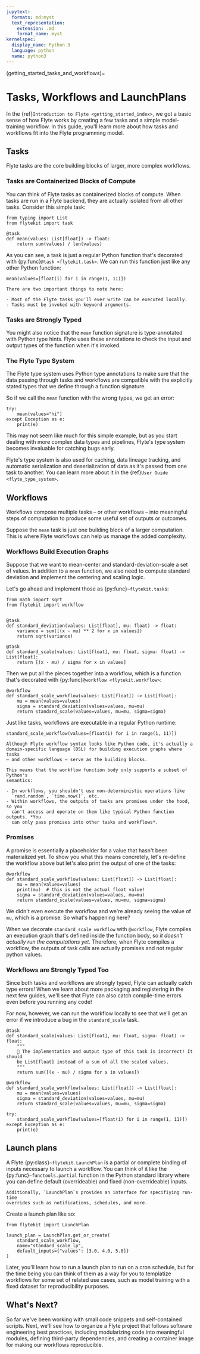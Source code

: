 ```yaml
---
jupytext:
  formats: md:myst
  text_representation:
    extension: .md
    format_name: myst
kernelspec:
  display_name: Python 3
  language: python
  name: python3
---
```


(getting_started_tasks_and_workflows)=

# Tasks, Workflows and LaunchPlans

In the {ref}`Introduction to Flyte <getting_started_index>`, we got a basic sense
of how Flyte works by creating a few tasks and a simple model-training workflow.
In this guide, you'll learn more about how tasks and workflows fit into the Flyte
programming model.

## Tasks

Flyte tasks are the core building blocks of larger, more complex workflows.

### Tasks are Containerized Blocks of Compute

You can think of Flyte tasks as containerized blocks of compute. When tasks are
run in a Flyte backend, they are actually isolated from all other tasks.
Consider this simple task:

```{code-cell} ipython3
from typing import List
from flytekit import task

@task
def mean(values: List[float]) -> float:
    return sum(values) / len(values)
```

As you can see, a task is just a regular Python function that's decorated
with {py:func}`@task <flytekit.task>`. We can run this function just like any
other Python function:

```{code-cell} ipython3
mean(values=[float(i) for i in range(1, 11)])
```

```{important}
There are two important things to note here:

- Most of the Flyte tasks you'll ever write can be executed locally.
- Tasks must be invoked with keyword arguments.
```

### Tasks are Strongly Typed

You might also notice that the `mean` function signature is type-annotated with
Python type hints. Flyte uses these annotations to check the input and output
types of the function when it's invoked.

### The Flyte Type System

The Flyte type system uses Python type annotations to make sure that the
data passing through tasks and workflows are compatible with the explicitly
stated types that we define through a function signature.

So if we call the `mean` function with the wrong types, we get an error:

```{code-cell} ipython3
try:
    mean(values="hi")
except Exception as e:
    print(e)
```

This may not seem like much for this simple example, but as you start dealing
with more complex data types and pipelines, Flyte's type system becomes
invaluable for catching bugs early.

Flyte's type system is also used for caching, data lineage tracking, and
automatic serialization and deserialization of data as it's passed from one task
to another. You can learn more about it in the {ref}`User Guide <flyte_type_system>`.

## Workflows

Workflows compose multiple tasks – or other workflows – into meaningful steps
of computation to produce some useful set of outputs or outcomes.

Suppose the `mean` task is just one building block of a larger computation.
This is where Flyte workflows can help us manage the added complexity.

### Workflows Build Execution Graphs

Suppose that we want to mean-center and standard-deviation-scale a set of
values. In addition to a `mean` function, we also need to compute standard
deviation and implement the centering and scaling logic.

Let's go ahead and implement those as {py:func}`~flytekit.task`s:

```{code-cell} ipython3
from math import sqrt
from flytekit import workflow


@task
def standard_deviation(values: List[float], mu: float) -> float:
    variance = sum([(x - mu) ** 2 for x in values])
    return sqrt(variance)

@task
def standard_scale(values: List[float], mu: float, sigma: float) -> List[float]:
    return [(x - mu) / sigma for x in values]
```

Then we put all the pieces together into a workflow, which is a function
that's decorated with {py:func}`@workflow <flytekit.workflow>`:

```{code-cell} ipython3
@workflow
def standard_scale_workflow(values: List[float]) -> List[float]:
    mu = mean(values=values)
    sigma = standard_deviation(values=values, mu=mu)
    return standard_scale(values=values, mu=mu, sigma=sigma) 
```

Just like tasks, workflows are executable in a regular Python runtime:

```{code-cell} ipython3
standard_scale_workflow(values=[float(i) for i in range(1, 11)])
```

```{important}
Although Flyte workflow syntax looks like Python code, it's actually a
domain-specific language (DSL) for building execution graphs where tasks
– and other workflows – serve as the building blocks.

This means that the workflow function body only supports a subset of Python's
semantics:

- In workflows, you shouldn't use non-deterministic operations like
  `rand.random`, `time.now()`, etc.
- Within workflows, the outputs of tasks are promises under the hood, so you
  can't access and operate on them like typical Python function outputs. *You
  can only pass promises into other tasks and workflows*.
```

### Promises

A promise is essentially a placeholder for a value that hasn't been
materialized yet. To show you what this means concretely, let's re-define
the workflow above but let's also print the output of one of the tasks:

```{code-cell} ipython3
@workflow
def standard_scale_workflow(values: List[float]) -> List[float]:
    mu = mean(values=values)
    print(mu)  # this is not the actual float value!
    sigma = standard_deviation(values=values, mu=mu)
    return standard_scale(values=values, mu=mu, sigma=sigma) 
```

We didn't even execute the workflow and we're already seeing the value of `mu`,
which is a promise. So what's happening here?

When we decorate `standard_scale_workflow` with `@workflow`, Flyte compiles an
execution graph that's defined inside the function body, so *it doesn't actually
run the computations yet*. Therefore, when Flyte compiles a workflow, the
outputs of task calls are actually promises and not regular python values.

### Workflows are Strongly Typed Too

Since both tasks and workflows are strongly typed, Flyte can actually catch
type errors! When we learn about more packaging and registering in the next few
guides, we'll see that Flyte can also catch compile-time errors even before
you running any code!

For now, however, we can run the workflow locally to see that we'll get an
error if we introduce a bug in the `standard_scale` task.

```{code-cell} ipython3
@task
def standard_scale(values: List[float], mu: float, sigma: float) -> float:
    """
    🐞 The implementation and output type of this task is incorrect! It should
    be List[float] instead of a sum of all the scaled values.
    """
    return sum([(x - mu) / sigma for x in values])

@workflow
def standard_scale_workflow(values: List[float]) -> List[float]:
    mu = mean(values=values)
    sigma = standard_deviation(values=values, mu=mu)
    return standard_scale(values=values, mu=mu, sigma=sigma) 

try:
    standard_scale_workflow(values=[float(i) for i in range(1, 11)])
except Exception as e:
    print(e)
```

## Launch plans

A Flyte {py:class}`~flytekit.LaunchPlan` is a partial or complete binding of
inputs necessary to launch a workflow. You can think of it like
the {py:func}`~functools.partial` function in the Python standard library where
you can define default (overrideable) and fixed (non-overrideable) inputs.

```{note}
Additionally, `LaunchPlan`s provides an interface for specifiying run-time
overrides such as notifications, schedules, and more.
```

Create a launch plan like so:

```{code-cell} ipython3
from flytekit import LaunchPlan

launch_plan = LaunchPlan.get_or_create(
    standard_scale_workflow,
    name="standard_scale_lp",
    default_inputs={"values": [3.0, 4.0, 5.0]}
)
```

Later, you'll learn how to run a launch plan to run on a cron schedule, but for
the time being you can think of them as a way for you to templatize workflows
for some set of related use cases, such as model training with a fixed dataset
for reproducibility purposes.


## What's Next?

So far we've been working with small code snippets and self-contained scripts.
Next, we'll see how to organize a Flyte project that follows software
engineering best practices, including modularizing code into meaningful modules,
defining third-party dependencies, and creating a container image for making
our workflows reproducible.
